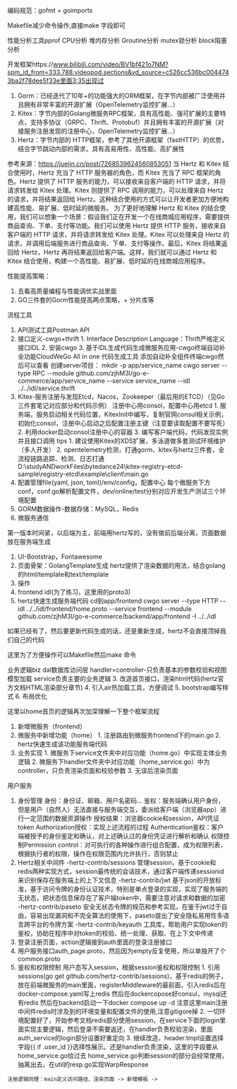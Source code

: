编码规范：gofmt + goimports

Makefile减少命令操作,直接make 字段即可

性能分析工具pprof
    CPU分析
    堆内存分析
    Groutine分析
    mutex锁分析
    block阻塞分析

开发框架https://www.bilibili.com/video/BV1bf421o7NM?spm_id_from=333.788.videopod.sections&vd_source=c526cc536bc0044743ba2f78dee5f33e里面3:35出现过
  1. Gorm：已经迭代了10年+的功能强大的ORM框架，在字节内部被广泛使用并且拥有非常丰富的开源扩展（OpenTelemetry监控扩展...）
  2. Kitex：字节内部的Golang微服务RPC框架，具有高性能、强可扩展的主要特点，支持多协议（GRPC、Thrift、Protobuf）并且拥有丰富的开源扩展（对接服务注册发现的注册中心，OpenTelemetry监控扩展...）
  3. Hertz：字节内部的 HTTP框架，参考了其他开源框架（fastHTTP）的优势，结合字节跳动内部的需求，具有高易用性、高性能、高扩展性 

  参考来源：https://juejin.cn/post/7268539624560853051
  当 Hertz 和 Kitex 结合使用时，Hertz 充当了 HTTP 服务器的角色，而 Kitex 充当了 RPC 框架的角色。Hertz 提供了 HTTP 服务的能力，可以接收来自客户端的 HTTP 请求，并将请求转发给 Kitex 处理。Kitex 则提供了 RPC 调用的能力，可以处理来自 Hertz 的请求，并将结果返回给 Hertz。这种结合使用的方式可以让开发者更加方便地构建高性能、易扩展、低时延的微服务。
  为了更好地理解 Hertz 和 Kitex 的结合使用，我们可以想象一个场景：假设我们正在开发一个在线商城应用程序，需要提供商品查询、下单、支付等功能。我们可以使用 Hertz 提供 HTTP 服务，接收来自客户端的 HTTP 请求，并将请求转发给 Kitex 处理。Kitex 可以处理来自 Hertz 的请求，并调用后端服务进行商品查询、下单、支付等操作。最后，Kitex 将结果返回给 Hertz，Hertz 再将结果返回给客户端。这样，我们就可以通过 Hertz 和 Kitex 结合使用，构建一个高性能、易扩展、低时延的在线商城应用程序。

性能提高策略：
  1. 去看高质量编程与性能调优实战里面
  2. GO三件套的Gorm性能提高两点策略，+ 分片库等

流程工具
  1. API测试工具Postman API
  2. 接口定义-cwgo+thrift
    1. Interface Description Language：Thrift严格定义接口IDL
    2. 安装cwgo
    3. 基于IDL生成代码生成微服务应用-cwgo终端自动补全功能CloudWeGo All in one 代码生成工具
    添加自动补全组件终端cwgo然后可以查看
    创建server项目：
    mkdir -p app/service_name
    cwgo server --type RPC --module github.com/zjhM3l/go-e-commerce/app/service_name --service service_name --idl ../../idl/service.thrift
    <!-- 2. 使用Kitex生成带有脚手架的代码
    kitex -module github.com/zjhM3l/go-e-commerce -service checkoutservice idl/checkout.thrift
    3. 使用Hertz生成代码
    hz new -module github.com/zjhM3l/go-e-commerce -idl idl/auth.thrift
    如果有更新
    hz update -idl idl/user.thrift -->
  3. Kitex-服务注册与发现Etcd，Nacos，Zookeeper（最后用的ETCD）（见Go三件套笔记对应部分和代码示例）
  注册中心用consol，配置中心用etcd
    1. 服务端，服务启动相关代码位置，KitexInit中编写，复制官网consul相关示例，初始化consol，注册中心启动之后配置注册主键（注意要读取配置不要写死）
    2. 利用docker启动consol注册中心的容器
    3. 编写客户端代码，代码发现实例并且接口调用
    tips
    1. 建议使用Kitex的XDS扩展，多泳道做多套测试环境维护（多人开发）
    2. opentelemetry检测，打通gorm、kitex与hertz三件套，全流程链路追踪、检测、日志打通
  D:\studyANDworkFiles\bytedance24\kitex-registry-etcd-sample\registry-etcd\example\client\main.go
  4. 配置管理file(yaml, json, toml)/env/config，配置中心
    每个微服务下方conf，conf.go解析配置文件，dev/online/test分别对应开发生产测试三个环境配置
  5. GORM数据操作-数据存储：MySQL，Redis
  6. 微服务通信

第一版本时间紧，以后端为主，前端用hertz写的，没有做前后端分离，页面数据放在服务端生成
1. UI-Bootstrap，Fontawesome
2. 页面骨架：GolangTemplate生成 
  hertz提供了渲染数据的用法，结合golang的html/template和text/template
3. 操作
  1. frontend idl(为了练习，这里用的proto3)
  2. hertz快速生成服务端代码
  cd到app/frontend
  cwgo server --type HTTP --idl ../../idl/frontend/home.proto --service frontend --module github.com/zjhM3l/go-e-commerce/backend/app/frontend -I ../../idl

  如果已经有了，然后要更新代码生成的话，还是重新生成，hertz不会直接顶掉我们自己的代码

  这里为了方便操作可以Makefile然后make 命令

  业务逻辑biz
    dal数据库访问层
    handler=controller-只负责基本的参数校验和视图模型加载
    service负责主要的业务逻辑
  3. 改造首页接口，渲染html代码(hertz官方文档HTML渲染部分章节)
  4. 引入air热加载工具，方便调试
  5. bootstrap编写样式
  6. 布局优化


这里以home首页的逻辑再次加深理解一下整个框架流程
  1. 新增微服务（frontend）
  2. 微服务中新增功能（home）
    1. 注册路由到微服务frontend下的main.go
    2. hertz快速生成该功能服务端代码
  3. 业务实现
    1. 微服务下service文件夹中对应功能（home.go）中实现主体业务逻辑
    2. 微服务下handler文件夹中对应功能（home_service.go）中为controller，只负责渲染页面和校验参数
    3. 无误后渲染页面

  用户服务
  1. 身份管理
    身份：身份证、邮箱、用户名密码...
    鉴权：服务端确认用户身份，但是用户（自然人）无法直接与服务端交互，委派给客户端（浏览器app）进行一定范围的数据资源操作
    授权结果：浏览器cookie和session，API凭证token
    Authorization授权：实现上述流程的过程
    Authentication鉴权：客户端被授予的身份鉴定和确认，对上述确认过的身份凭证进行解析和确认
    权限控制Permission control：对可执行的各种操作进行组合配置，成为权限列表，根据执行者的权限，操作在权限范围内允许执行，否则禁止
  2. Hertz相关中间件
    -hertz-contrib/sessions 管理session，基于cookie和redis两种实现方式，session最传统的会话技术，通过客户端传递sessionid来识别保存在服务端上的上下文信息
    -hertz-contrib/jwt 基于json的开放标准，基于访问令牌的身份认证技术，特别是单点登录的实现，实现了服务端的无状态，把状态信息保存在了客户端token中，需要注意对请求和数据的加密
    -hertz-contrib/paseto 安全无状态令牌的规范和参考实现，在鉴于jwt过于自由，容易出现漏洞和不完全算法的使用下，paseto提出了安全隐私易用性多语言跨平台的令牌方案
    -hertz-contrib/keyauth 工具库，帮助用户实现token的鉴权，协助在程序中对token的校验、统一处理、获取、在上下文中传递
  3. 登录注册页面，action逻辑接到auth里面的登录注册接口
  4. 用户服务接口auth_page.proto，然后因为empty反复使用，所以单独开了个common.proto
  5. 鉴权和权限控制
    用户态写入session，根据session鉴权和权限控制
    1. 引用sessions(go get github.com/hertz-contrib/sessions)，基于redis的例子，放在前端微服务的main里面，registerMiddleware的最前面，引入redis后在docker-compose.yaml写上redis
    然后在dockercopose好consul，mysql还有redis
    然后在backend启动一下docker compose up -d
    注意这里main注册中间件redis时涉及到的环境变量和配置文件的使用,注意gitigore掉
    2. 一切环境配置好了，开始参考文档redis部分使用session，在service下面的login里面实现主要逻辑，然后登录不需要返还，在handler负责校验渲染，里面auth_service的login部分设置好重定向
    3. 继续改造，header.tmpl设置选择字段{{ if .user_id }}选择性展示。还是handler负责渲染，这里的字段要从home_service.go给过去
    home_service.go判断session的部分会经常使用，抽离出去，在util的resp.go实现WarpResponse

    注册逻辑同理：main定义访问路径、渲染页面 -> 新增模板 -> 

